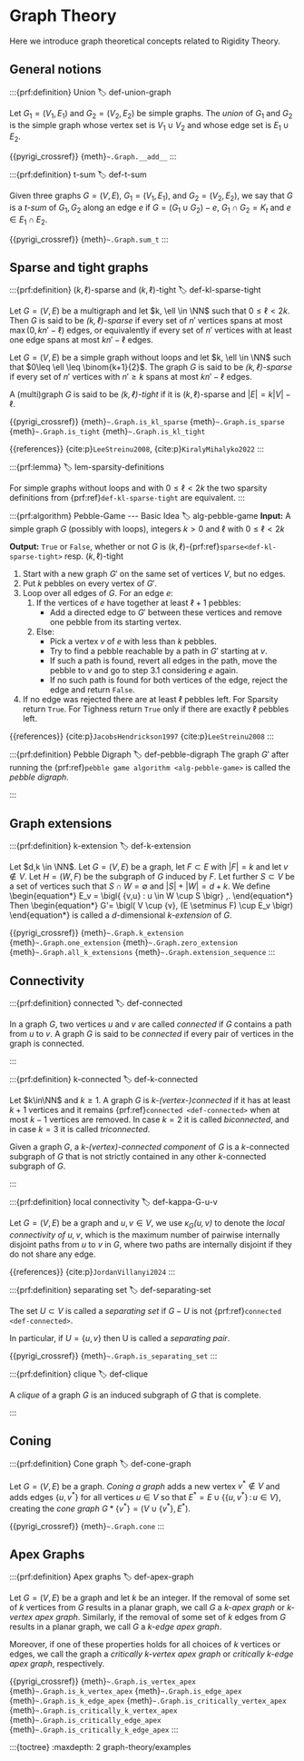 # Graph Theory

Here we introduce graph theoretical concepts related to Rigidity Theory.

## General notions

:::{prf:definition} Union
:label: def-union-graph

Let $G_1 = (V_1, E_1)$ and $G_2 = (V_2, E_2)$ be simple graphs.
The _union_ of $G_1$ and $G_2$ is the simple graph whose vertex set is $V_1 \cup V_2$
and whose edge set is $E_1 \cup E_2$.

{{pyrigi_crossref}} {meth}`~.Graph.__add__`
:::


:::{prf:definition} t-sum
:label: def-t-sum

Given three graphs $G=(V,E)$, $G_1=(V_1,E_1)$, and $G_2=(V_2,E_2)$, we say that
$G$ is a _$t$-sum_ of $G_1,G_2$ along an edge $e$ if $G=(G_1\cup G_2)-e$,
$G_1\cap G_2=K_t$ and $e\in E_1\cap E_2$.

{{pyrigi_crossref}} {meth}`~.Graph.sum_t`
:::


## Sparse and tight graphs

:::{prf:definition} $(k, \ell)$-sparse and $(k, \ell)$-tight
:label: def-kl-sparse-tight

Let $G = (V, E)$ be a multigraph and let $k, \ell \in \NN$ such that $0\leq \ell < 2k$.
Then $G$ is said to be _$(k, \ell)$-sparse_ if every set of $n'$ vertices spans at most $\max(0,kn' - \ell)$ edges,
or equivalently if every set of $n'$ vertices with at least one edge spans at most $kn' - \ell$ edges.

Let $G = (V, E)$ be a simple graph without loops and let $k, \ell \in \NN$ such that $0\leq \ell \leq \binom{k+1}{2}$.
The graph $G$ is said to be _$(k, \ell)$-sparse_ if every set of $n'$ vertices with $n' \geq k$ spans at most $kn' - \ell$ edges.

A (multi)graph $G$ is said to be _$(k, \ell)$-tight_ if it is $(k, \ell)$-sparse and $|E| = k|V| - \ell$.

{{pyrigi_crossref}} {meth}`~.Graph.is_kl_sparse`
{meth}`~.Graph.is_sparse`
{meth}`~.Graph.is_tight`
{meth}`~.Graph.is_kl_tight`

{{references}} {cite:p}`LeeStreinu2008`, {cite:p}`KiralyMihalyko2022`
:::

:::{prf:lemma}
:label: lem-sparsity-definitions

For simple graphs without loops and with $0\leq \ell < 2k$ the two sparsity definitions from {prf:ref}`def-kl-sparse-tight` are equivalent.
:::

:::{prf:algorithm} Pebble-Game --- Basic Idea
:label: alg-pebble-game
**Input:** A simple graph $G$ (possibly with loops), integers $k>0$ and $\ell$ with $0\leq \ell < 2k$

**Output:** `True` or `False`, whether or not $G$ is $(k,\ell)$-{prf:ref}`sparse<def-kl-sparse-tight>` resp. $(k,\ell)$-tight

1. Start with a new graph $G'$ on the same set of vertices $V$, but no edges.
2. Put $k$ pebbles on every vertex of $G'$.
3. Loop over all edges of $G$. For an edge $e$:
    1. If the vertices of $e$ have together at least $\ell+1$ pebbles:
        * Add a directed edge to $G'$ between these vertices and remove one pebble from its starting vertex.
    2. Else:
        * Pick a vertex $v$ of $e$ with less than $k$ pebbles.
        * Try to find a pebble reachable by a path in $G'$ starting at $v$.
        * If such a path is found, revert all edges in the path, move the pebble to $v$ and go to step 3.1 considering $e$ again.
        * If no such path is found for both vertices of the edge, reject the edge and return `False`.
4. If no edge was rejected there are at least $\ell$ pebbles left.
   For Sparsity return `True`.
   For Tighness return `True` only if there are exactly $\ell$ pebbles left.

{{references}} {cite:p}`JacobsHendrickson1997` {cite:p}`LeeStreinu2008`
:::

:::{prf:definition} Pebble Digraph
:label: def-pebble-digraph
The graph $G'$ after running the {prf:ref}`pebble game algorithm <alg-pebble-game>` is called the _pebble digraph_.

:::

## Graph extensions

:::{prf:definition} k-extension
:label: def-k-extension

Let $d,k \in \NN$.
Let $G=(V,E)$ be a graph, let $F \subset E$ with $|F|=k$
and let $v \notin V$.
Let $H=(W,F)$ be the subgraph of $G$ induced by $F$.
Let further $S \subset V$ be a set of vertices such that
$S \cap W= \emptyset$ and $|S|+|W|=d+k$.
We define
\begin{equation*}
 E_v = \bigl\{ \{v,u\} : u \in W \cup S \bigr\} \,.
\end{equation*}
Then
\begin{equation*}
 G'= \bigl( V \cup \{v\}, (E \setminus F) \cup E_v \bigr)
\end{equation*}
is called a $d$-dimensional _k-extension_ of $G$.

{{pyrigi_crossref}} {meth}`~.Graph.k_extension`
{meth}`~.Graph.one_extension`
{meth}`~.Graph.zero_extension`
{meth}`~.Graph.all_k_extensions`
{meth}`~.Graph.extension_sequence`
:::


## Connectivity

:::{prf:definition} connected
:label: def-connected

In a graph $G$, two vertices $u$ and $v$ are called
_connected_ if $G$ contains a path from $u$ to $v$.
A graph $G$ is said to be _connected_ if every pair of
vertices in the graph is connected.

:::

:::{prf:definition} k-connected
:label: def-k-connected

Let $k\in\NN$ and $k\geq 1$. A graph $G$ is _$k$-(vertex-)connected_ if it has
at least $k+1$ vertices and it remains {prf:ref}`connected <def-connected>`
when at most $k-1$ vertices are removed. In case $k=2$ it is called
_biconnected_, and in case $k=3$ it is called _triconnected_.

Given a graph $G$, a _$k$-(vertex)-connected component_ of $G$ is a
$k$-connected subgraph of $G$ that is not strictly contained in any
other $k$-connected subgraph of $G$.

:::


:::{prf:definition} local connectivity
:label: def-kappa-G-u-v

Let $G = (V,E)$ be a graph and $u,v\in V$, we use
_$\kappa_G(u,v)$_ to denote the _local connectivity of $u,v$_, which is
the maximum number of pairwise internally disjoint paths from $u$ to $v$ in $G$,
where two paths are internally disjoint if they do not share any edge.

{{references}} {cite:p}`JordanVillanyi2024`
:::


:::{prf:definition} separating set
:label: def-separating-set

The set $U\subset V$ is called a _separating set_ if
$G-U$ is not {prf:ref}`connected <def-connected>`.

In particular, if $U = \{u,v\}$ then U is called a _separating pair_.

{{pyrigi_crossref}} {meth}`~.Graph.is_separating_set`
:::


:::{prf:definition} clique
:label: def-clique

A _clique_ of a graph $G$ is an induced subgraph of $G$ that is complete.

:::

## Coning

:::{prf:definition} Cone graph
:label: def-cone-graph

Let $G=(V,E)$ be a graph. _Coning a graph_ adds a new vertex $v^*\notin V$ and adds edges $\{u,v^*\}$
for all vertices $u\in V$ so that $E^*=E\cup \{\{u,v^*\}\,:\, u\in V\}$,
creating the _cone graph_ $G*\{v^*\} = (V\cup \{v^*\}, E^*)$.

{{pyrigi_crossref}} {meth}`~.Graph.cone`
:::


## Apex Graphs

:::{prf:definition} Apex graphs
:label: def-apex-graph

Let $G=(V,E)$ be a graph and let $k$ be an integer. If the removal of some set of $k$ vertices from $G$
results in a planar graph, we call $G$ a _$k$-apex graph_ or _$k$-vertex apex graph_. Similarly, if the removal of some set
of $k$ edges from $G$ results in a planar graph, we call $G$ a _$k$-edge apex graph_.

Moreover, if one of these properties holds for all choices of $k$ vertices or edges, we call the graph a
_critically $k$-vertex apex graph_ or _critically $k$-edge apex graph_, respectively.

{{pyrigi_crossref}} {meth}`~.Graph.is_vertex_apex`
{meth}`~.Graph.is_k_vertex_apex`
{meth}`~.Graph.is_edge_apex`
{meth}`~.Graph.is_k_edge_apex`
{meth}`~.Graph.is_critically_vertex_apex`
{meth}`~.Graph.is_critically_k_vertex_apex`
{meth}`~.Graph.is_critically_edge_apex`
{meth}`~.Graph.is_critically_k_edge_apex`
:::


:::{toctree}
:maxdepth: 2
graph-theory/examples
